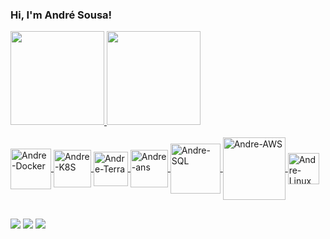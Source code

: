 
 ### Hi, I'm André Sousa!


<div align="left">
  <a href="https://github.com/ardssj">
  <img height="150em"  src="https://github-readme-stats.vercel.app/api?username=ardssj&show_icons=true&theme=github_dark&include_all_commits=true&count_private=true"/>
  <img height="150em"  src="https://github-readme-stats.vercel.app/api/top-langs/?username=ardssj&layout=compact&theme=github_dark"/>
</div>
  
  <div align="left"><br>
  <img align="center" alt="Andre-Docker" height="65" width="65" src="https://cdn.jsdelivr.net/gh/devicons/devicon/icons/docker/docker-original-wordmark.svg">
  <img align="center" alt="Andre-K8S" height="60" width="60" src="https://cdn.jsdelivr.net/gh/devicons/devicon/icons/kubernetes/kubernetes-plain-wordmark.svg">
   <img align="center" alt="Andre-Terra" height="55" width="55" src="https://cdn.jsdelivr.net/gh/devicons/devicon/icons/terraform/terraform-original-wordmark.svg">
   <img align="center" alt="Andre-ans" height="60" width="60" src="https://cdn.jsdelivr.net/gh/devicons/devicon/icons/ansible/ansible-original-wordmark.svg">
  <img align="center" alt="Andre-SQL" height="80" width="80" src="https://cdn.jsdelivr.net/gh/devicons/devicon/icons/microsoftsqlserver/microsoftsqlserver-plain-wordmark.svg">
  <img align="center" alt="Andre-AWS" height="100" width="100" src="https://cdn.jsdelivr.net/gh/devicons/devicon/icons/amazonwebservices/amazonwebservices-original-wordmark.svg">
  <img align="center" alt="Andre-Linux" height="50" width="50" src="https://cdn.jsdelivr.net/gh/devicons/devicon/icons/linux/linux-original.svg">
  
  ##
 
<div> 
  <a href = "mailto:ardssj@gmail.com"><img src="https://img.shields.io/badge/Gmail-D14836?style=for-the-badge&logo=gmail&logoColor=white" target="_blank"></a>
  <a href="https://instagram.com/arssj_" target="_blank"><img src="https://img.shields.io/badge/Instagram-E4405F?style=for-the-badge&logo=instagram&logoColor=white" target="_blank"></a>
  <a href="https://www.linkedin.com/in/ardssj" target="_blank"><img src="https://img.shields.io/badge/-LinkedIn-%230077B5?style=for-the-badge&logo=linkedin&logoColor=white" target="_blank"></a> 
 
</div>
